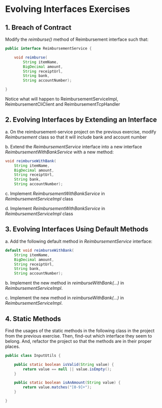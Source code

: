 # Evolving Interfaces Exercises

## 1. Breach of Contract
Modify the _reimburse()_ method of Reimbursement interface such that:

```java
public interface ReimbursementService {

    void reimburse(
        String itemName,
        BigDecimal amount,
        String receiptUrl,
        String bank,
        String accountNumber);

}
``` 
Notice what will happen to ReimbursementServiceImpl, ReimbursementCliClient and ReimbursementTcpHandler

## 2. Evolving Interfaces by Extending an Interface

a. On the reimbursement-service project on the previous exercise, modify _Reimbursement_ class so that it will include bank and account number

b. Extend the _ReimbursementService_ interface into a new interface _ReimbursementWithBankService_ with a new method:

```java
void reimburseWithBank(
    String itemName,
    BigDecimal amount, 
    String receiptUrl,
    String bank,
    String accountNumber);
```
c. Implement _ReimbursementWithBankService_ in _ReimbursementServiceImpl_ class

d. Implement _ReimbursementWithBankService_ in _ReimbursementServiceImpl_ class

## 3. Evolving Interfaces Using Default Methods

a. Add the following default method in _ReimbursementService_ interface:

```java
default void reimburseWithBank(
    String itemName,
    BigDecimal amount, 
    String receiptUrl,
    String bank,
    String accountNumber);
``` 

b. Implement the new method in _reimburseWithBank(…)_ in _ReimbursementServiceImpl_.

c. Implement the new method in _reimburseWithBank(…)_ in _ReimbursementServiceImpl_.

## 4. Static Methods

Find the usages of the static methods in the following class in the project from the previous exercise.
Then, find-out which interface they seem to belong.
And, refactor the project so that the methods are in their proper places.

```java
public class InputUtils {

    public static boolean isValid(String value) {
        return value == null || value.isEmpty();
    }

    public static boolean isAnAmount(String value) {
        return value.matches("[0-9]+");
    }

}
```
